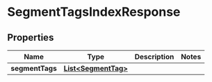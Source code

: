 

# SegmentTagsIndexResponse

## Properties

Name | Type | Description | Notes
------------ | ------------- | ------------- | -------------
**segmentTags** | [**List&lt;SegmentTag&gt;**](SegmentTag.md) |  | 



